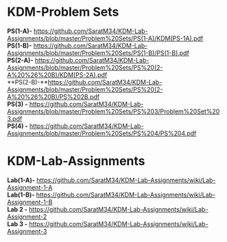 # KDM-Problem Sets

**PS(1-A)-** https://github.com/SaratM34/KDM-Lab-Assignments/blob/master/Problem%20Sets/PS(1-A)/KDM(PS-1A).pdf <br />
**PS(1-B)-** https://github.com/SaratM34/KDM-Lab-Assignments/blob/master/Problem%20Sets/PS(1-B)/PS(1-B).pdf <br />
**PS(2-A)-** https://github.com/SaratM34/KDM-Lab-Assignments/blob/master/Problem%20Sets/PS%20(2-A%20%26%20B)/KDM(PS-2A).pdf <br />
**PS(2-B)-**https://github.com/SaratM34/KDM-Lab-Assignments/blob/master/Problem%20Sets/PS%20(2-A%20%26%20B)/PS%202B.pdf <br />
**PS(3) -** https://github.com/SaratM34/KDM-Lab-Assignments/blob/master/Problem%20Sets/PS%203/Problem%20Set%203.pdf <br />
**PS(4) -** https://github.com/SaratM34/KDM-Lab-Assignments/blob/master/Problem%20Sets/PS%204/PS%204.pdf

# KDM-Lab-Assignments

**Lab(1-A)-** https://github.com/SaratM34/KDM-Lab-Assignments/wiki/Lab-Assignment-1-A <br />
**Lab(1-B)-** https://github.com/SaratM34/KDM-Lab-Assignments/wiki/Lab-Assignment-1-B <br />
**Lab 2 -** https://github.com/SaratM34/KDM-Lab-Assignments/wiki/Lab-Assignment-2 <br />
**Lab 3 -**  https://github.com/SaratM34/KDM-Lab-Assignments/wiki/Lab-Assignment-3
